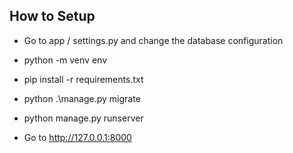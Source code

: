 ## How to Setup
- Go to app / settings.py and change the database configuration

- python -m venv env

- pip install -r requirements.txt

- python .\manage.py migrate

- python manage.py runserver

- Go to http://127.0.0.1:8000

